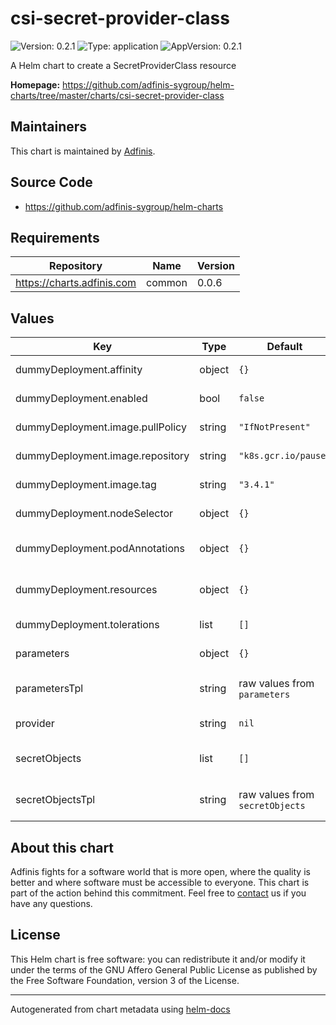 # csi-secret-provider-class

![Version: 0.2.1](https://img.shields.io/badge/Version-0.2.1-informational?style=flat-square) ![Type: application](https://img.shields.io/badge/Type-application-informational?style=flat-square) ![AppVersion: 0.2.1](https://img.shields.io/badge/AppVersion-0.2.1-informational?style=flat-square)

A Helm chart to create a SecretProviderClass resource

**Homepage:** <https://github.com/adfinis-sygroup/helm-charts/tree/master/charts/csi-secret-provider-class>

## Maintainers
This chart is maintained by [Adfinis](https://adfinis.com/?pk_campaign=github&pk_kwd=helm-charts).

## Source Code

* <https://github.com/adfinis-sygroup/helm-charts>

## Requirements

| Repository | Name | Version |
|------------|------|---------|
| https://charts.adfinis.com | common | 0.0.6 |

## Values

| Key | Type | Default | Description |
|-----|------|---------|-------------|
| dummyDeployment.affinity | object | `{}` | sets affinity rules on the  deployment |
| dummyDeployment.enabled | bool | `false` | enable the dummy deployment |
| dummyDeployment.image.pullPolicy | string | `"IfNotPresent"` | When to pull the container image |
| dummyDeployment.image.repository | string | `"k8s.gcr.io/pause"` | Container image to deploy |
| dummyDeployment.image.tag | string | `"3.4.1"` | sets the image tag to use |
| dummyDeployment.nodeSelector | object | `{}` | sets a nodeSelector on the  deployment |
| dummyDeployment.podAnnotations | object | `{}` | sets Pod annotations on the deployment |
| dummyDeployment.resources | object | `{}` | sets resources like limits and requests on the  deployment |
| dummyDeployment.tolerations | list | `[]` | sets tolerations on the  deployment |
| parameters | object | `{}` | parameters for provider |
| parametersTpl | string | raw values from `parameters` | template to generate parameters |
| provider | string | `nil` | specify secret provider |
| secretObjects | list | `[]` | secretObjects for for SecretProviderClass |
| secretObjectsTpl | string | raw values from `secretObjects` | template to generate secretObjects |

## About this chart

Adfinis fights for a software world that is more open, where the quality is
better and where software must be accessible to everyone. This chart
is part of the action behind this commitment. Feel free to
[contact](https://adfinis.com/kontakt/?pk_campaign=github&pk_kwd=helm-charts)
us if you have any questions.

## License

This Helm chart is free software: you can redistribute it and/or modify it under the terms
of the GNU Affero General Public License as published by the Free Software Foundation,
version 3 of the License.

----------------------------------------------
Autogenerated from chart metadata using [helm-docs](https://github.com/norwoodj/helm-docs/)
